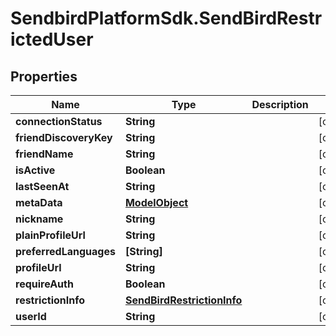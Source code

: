# SendbirdPlatformSdk.SendBirdRestrictedUser

## Properties

Name | Type | Description | Notes
------------ | ------------- | ------------- | -------------
**connectionStatus** | **String** |  | [optional] 
**friendDiscoveryKey** | **String** |  | [optional] 
**friendName** | **String** |  | [optional] 
**isActive** | **Boolean** |  | [optional] 
**lastSeenAt** | **String** |  | [optional] 
**metaData** | [**ModelObject**](ModelObject.md) |  | [optional] 
**nickname** | **String** |  | [optional] 
**plainProfileUrl** | **String** |  | [optional] 
**preferredLanguages** | **[String]** |  | [optional] 
**profileUrl** | **String** |  | [optional] 
**requireAuth** | **Boolean** |  | [optional] 
**restrictionInfo** | [**SendBirdRestrictionInfo**](SendBirdRestrictionInfo.md) |  | [optional] 
**userId** | **String** |  | [optional] 


